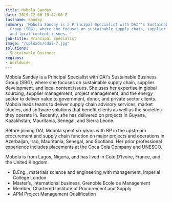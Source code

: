 ```yaml
---
title: Mobola Sandey
date: 2019-12-06 19:42:00 Z
lastname: Sandey
summary: 'Mobola Sandey is a Principal Specialist with DAI''s Sustainable Business
  Group (SBG), where she focuses on sustainable supply chain, supplier development,
  and local content issues. '
job-title: Principal Specialist
image: "/uploads/cdai-7.jpg"
solutions:
- Sustainable Business
regions:
- Worldwide
---
```


Mobola Sandey is a Principal Specialist with DAI's Sustainable Business Group (SBG), where she focuses on sustainable supply chain, supplier development, and local content issues. She uses her expertise in global sourcing, supplier management, project management, and the energy sector to deliver value to government, donor, and private sector clients. Mobola leads teams to deliver supply chain advisory services, market studies, and software solutions that benefit clients as well as the societies they operate in. Recently, she has delivered on projects in Guyana, Kazakhstan, Mauritania, Senegal, and Sierra Leone.  

Before joining DAI, Mobola spent six years with BP in the upstream procurement and supply chain function on major projects and operations in Azerbaijan, Iraq, Mauritania, Senegal, and Scotland. Her prior professional experience includes placements at the Coca Cola Company and UNESCO. 

Mobola is from Lagos, Nigeria, and has lived in Cote D’Ivoire, France, and the United Kingdom.

* B.Eng., materials science and engineering with management, Imperial College London
* Master’s, international business, Grenoble Ecole de Management
* Member, Chartered Institute of Procurement and Supply 
* APM Project Management Qualification 